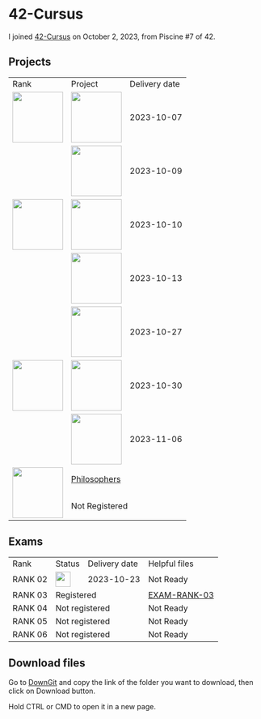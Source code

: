 # 42-Cursus
I joined <a href="https://github.com/davidmonteiro03/42-Cursus/tree/main/">42-Cursus</a> on October 2, 2023, from Piscine #7 of 42.
## Projects
<div align="center">
	<table>
		<tr>
			<td>Rank</td>
			<td>Project</td>
			<td>Delivery date</td>
		</tr>
		<!-- RANK 00 -->
		<tr>
			<td rowspan="1">
				<a href="https://github.com/davidmonteiro03/42-Cursus/tree/main/Projects/RANK00">
					<img src="https://freepngimg.com/thumb/numbers/9-2-0-number-png-thumb.png" height="100"/>
				</a>
			</td>
			<td>
				<a href="https://github.com/davidmonteiro03/42-Cursus/tree/main/Projects/RANK00/libft">
					<img src="https://github.com/byaliego/42-project-badges/blob/main/badges/libftm.png" width="100"/>
				</a>
			</td>
			<td>2023-10-07</td>
		</tr>
		<!-- RANK 01 -->
		<tr>
			<td rowspan="3">
				<a href="https://github.com/davidmonteiro03/42-Cursus/tree/main/Projects/RANK01">
					<img src="https://freepngimg.com/thumb/numbers/7-2-1-number-png-thumb.png" width="100"/>
				</a>
			</td>
			<td>
				<a href="https://github.com/davidmonteiro03/42-Cursus/tree/main/Projects/RANK01/ft_printf">
					<img src="https://github.com/byaliego/42-project-badges/blob/main/badges/ft_printfe.png" width="100"/>
				</a>
			</td>
			<td>2023-10-09</td>
		</tr>
		<tr>
			<td>
				<a href="https://github.com/davidmonteiro03/42-Cursus/tree/main/Projects/RANK01/get_next_line">
					<img src="https://github.com/byaliego/42-project-badges/blob/main/badges/get_next_linee.png" width="100"/>
				</a>
			</td>
			<td>2023-10-10</td>
		</tr>
		<tr>
			<td>
				<img src="https://github.com/byaliego/42-project-badges/blob/main/badges/born2berootm.png" width="100"/>
			</td>
			<td>2023-10-13</td>
		</tr>
		<!-- RANK 02 -->
		<tr>
			<td rowspan="3">
				<a href="https://github.com/davidmonteiro03/42-Cursus/tree/main/Projects/RANK02">
					<img src="https://freepngimg.com/thumb/numbers/2-2-2-number-png-thumb.png" width="100"/>
				</a>
			</td>
			<td>
				<a href="https://github.com/davidmonteiro03/42-Cursus/tree/main/Projects/RANK02/push_swap">
					<img src="https://raw.githubusercontent.com/byaliego/42-project-badges/main/badges/push_swapm.png" width="100"/>
				</a>
			</td>
			<td>2023-10-27</td>
		</tr>
		<tr>
			<td>
				<a href="https://github.com/davidmonteiro03/42-Cursus/tree/main/Projects/RANK02/minitalk">
					<img src="https://raw.githubusercontent.com/byaliego/42-project-badges/main/badges/minitalkm.png" width="100"/>
				</a>
			</td>
			<td>2023-10-30</td>
		</tr>
		<tr>
			<td>
				<a href="https://github.com/davidmonteiro03/42-Cursus/tree/main/Projects/RANK02/so_long">
					<img src="https://raw.githubusercontent.com/byaliego/42-project-badges/main/badges/so_longm.png" width="100"/>
				</a>
			</td>
			<td>2023-11-06</td>
		</tr>
		<!-- RANK 03 -->
		<tr>
			<td rowspan="2">
				<a href="https://github.com/davidmonteiro03/42-Cursus/tree/main/Projects/RANK03">
					<img src="https://freepngimg.com/thumb/numbers/5-2-3-number-png-thumb.png" width="100"/>
				</a>
			</td>
			<td colspan="2">
				<a href="https://github.com/davidmonteiro03/42-Cursus/tree/main/Projects/RANK03/philo">Philosophers</a>
			</td>
		</tr>
		<tr>
			<td colspan="2">Not Registered</td>
		</tr>
	</table>
</div>

## Exams
<div align="center">
	<table>
		<tr>
			<td>Rank</td>
			<td>Status</td>
			<td>Delivery date</td>
			<td>Helpful files</td>
		</tr>
		<!-- RANK 02 -->
		<tr>
			<td>RANK 02</td>
			<td><img src="https://cdn-icons-png.flaticon.com/512/845/845646.png" width="30"/></td>
			<td>2023-10-23</td>
			<td>Not Ready</td>
		</tr>
		<!-- RANK 03 -->
		<tr>
			<td>RANK 03</td>
			<td colspan="2">Registered</td>
			<td><a href="https://github.com/davidmonteiro03/42-Cursus/tree/main/Exams/EXAM-RANK-03">EXAM-RANK-03</a></td>
		</tr>
		<!-- RANK 04 -->
		<tr>
			<td>RANK 04</td>
			<td colspan="2">Not registered</td>
			<td>Not Ready</td>
		</tr>
		<!-- RANK 05 -->
		<tr>
			<td>RANK 05</td>
			<td colspan="2">Not registered</td>
			<td>Not Ready</td>
		</tr>
		<!-- RANK 06 -->
		<tr>
			<td>RANK 06</td>
			<td colspan="2">Not registered</td>
			<td>Not Ready</td>
		</tr>
	</table>
</div>

## Download files

<p>Go to <a href="https://minhaskamal.github.io/DownGit/#/home" target="_blank">DownGit</a> and copy the link of the folder you want to download, then click on Download button.</p>
<p>Hold CTRL or CMD to open it in a new page.</p>
